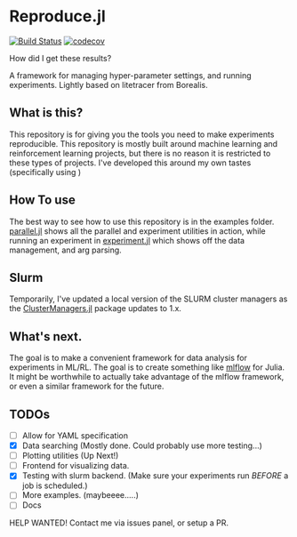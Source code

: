 # Reproduce.jl
[![Build Status](https://travis-ci.com/mkschleg/Reproduce.jl.svg?branch=develop)](https://travis-ci.com/mkschleg/Reproduce.jl)
[![codecov](https://codecov.io/gh/mkschleg/Reproduce.jl/branch/develop/graph/badge.svg)](https://codecov.io/gh/mkschleg/Reproduce.jl)

How did I get these results?

A framework for managing hyper-parameter settings, and running experiments. Lightly based on litetracer from Borealis.

## What is this?

This repository is for giving you the tools you need to make experiments reproducible. This repository is mostly built around machine learning and reinforcement learning projects, but there is no reason it is restricted to these types of projects. I've developed this around my own tastes (specifically using )

## How To use

The best way to see how to use this repository is in the examples folder. [parallel.jl](examples/parallel.jl) shows all the parallel and experiment utilities in action, while running an experiment in [experiment.jl](examples/experiment.jl) which shows off the data management, and arg parsing.

## Slurm

Temporarily, I've updated a local version of the SLURM cluster managers as the [ClusterManagers.jl](https://github.com/JuliaParallel/ClusterManagers.jl/blob/master/src/ClusterManagers.jl) package updates to 1.x. 

## What's next.

The goal is to make a convenient framework for data analysis for experiments in ML/RL. The goal is to create something like [mlflow](mlflow.org) for Julia. It might be worthwhile to actually take advantage of the mlflow framework, or even a similar framework for the future.

## TODOs

- [ ] Allow for YAML specification
- [x] Data searching (Mostly done. Could probably use more testing...)
- [ ] Plotting utilities (Up Next!)
- [ ] Frontend for visualizing data.
- [x] Testing with slurm backend. (Make sure your experiments run *BEFORE* a job is scheduled.)
- [ ] More examples. (maybeeee.....)
- [ ] Docs

HELP WANTED! Contact me via issues panel, or setup a PR.
